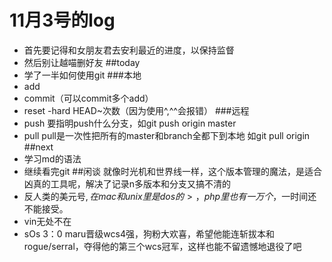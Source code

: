 # 11月3号的log
+ 首先要记得和女朋友君去安利最近的进度，以保持监督
+ 然后别让越喵删好友
##today
+ 学了一半如何使用git
###本地
+ add
+ commit（可以commit多个add）
+ reset -hard HEAD~次数（因为使用^,^^会报错）
###远程
+ push  要指明push什么分支，如git push origin master
+ pull pull是一次性把所有的master和branch全都下到本地 如git pull origin
##next
+ 学习md的语法
+ 继续看完git
##闲谈
就像时光机和世界线一样，这个版本管理的魔法，是适合凶真的工具呢，解决了记录n多版本和分支又搞不清的
+ 反人类的美元号$,在mac和unix里是dos的>，php里也有一万个$，一时间还不能接受。
+ vin无处不在
+ sOs 3：0 maru晋级wcs4强，狗粉大欢喜，希望他能连斩拔本和rogue/serral，夺得他的第三个wcs冠军，这样也能不留遗憾地退役了吧
